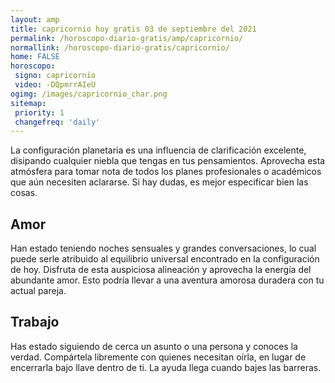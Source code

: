 ```yaml
---
layout: amp
title: capricornio hoy gratis 03 de septiembre del 2021 
permalink: /horoscopo-diario-gratis/amp/capricornio/
normallink: /horoscopo-diario-gratis/capricornio/
home: FALSE
horoscopo:
 signo: capricornio
 video: -DQpmrrAIeU
ogimg: /images/capricornio_char.png
sitemap:
 priority: 1
 changefreq: 'daily'
---
```



La configuración planetaria es una influencia de clarificación excelente, disipando cualquier niebla que tengas en tus pensamientos. Aprovecha esta atmósfera para tomar nota de todos los planes profesionales o académicos que aún necesiten aclararse. Si hay dudas, es mejor especificar bien las cosas.

## Amor

Han estado teniendo noches sensuales y grandes conversaciones, lo cual puede serle atribuido al equilibrio universal encontrado en la configuración de hoy. Disfruta de esta auspiciosa alineación y aprovecha la energía del abundante amor. Esto podría llevar a una aventura amorosa duradera con tu actual pareja.

## Trabajo

Has estado siguiendo de cerca un asunto o una persona y conoces la verdad. Compártela libremente con quienes necesitan oírla, en lugar de encerrarla bajo llave dentro de ti. La ayuda llega cuando bajes las barreras.